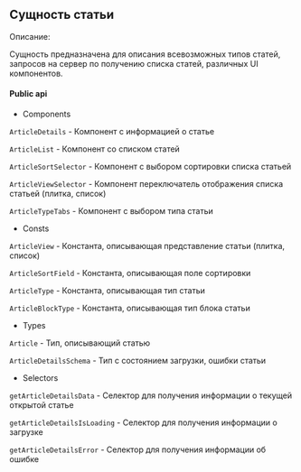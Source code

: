 ## Сущность статьи

Описание:

Сущность предназначена для описания всевозможных типов статей, запросов на сервер по получению списка статей, различных UI компонентов.

#### Public api

- Components

`ArticleDetails` - Компонент с информацией о статье

`ArticleList` -  Компонент со списком статей

`ArticleSortSelector` - Компонент с выбором сортировки списка статьей

`ArticleViewSelector` - Компонент переключатель отображения списка статьей (плитка, список)

`ArticleTypeTabs` - Компонент с выбором типа статьи

- Consts

`ArticleView` - Константа, описывающая представление статьи (плитка, список)

`ArticleSortField` - Константа, описывающая поле сортировки

`ArticleType` - Константа, описывающая тип статьи

`ArticleBlockType` - Константа, описывающая тип блока статьи 

- Types

`Article` - Тип, описывающий статью

`ArticleDetailsSchema` - Тип с состоянием загрузки, ошибки статьи

- Selectors

`getArticleDetailsData` - Селектор для получения информации о текущей открытой статье

`getArticleDetailsIsLoading` - Селектор для получения информации о загрузке

`getArticleDetailsError` - Селектор для получения информации об ошибке


